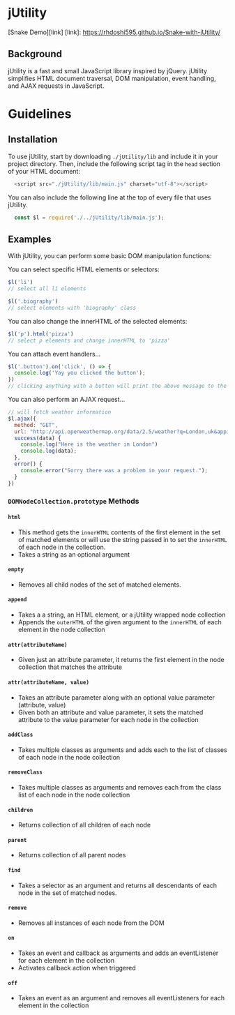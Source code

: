 # jUtility

[Snake Demo][link]
[link]: https://rhdoshi595.github.io/Snake-with-jUtility/

## Background

jUtility is a fast and small JavaScript library inspired by jQuery. jUtility simplifies HTML document traversal, DOM manipulation, event handling, and AJAX requests in JavaScript.

# Guidelines

## Installation

To use jUtility, start by downloading `./jUtility/lib` and include it in your project directory. Then, include the following script tag in the `head` section of your HTML document:

``` javascript
  <script src="./jUtility/lib/main.js" charset="utf-8"></script>
```

You can also include the following line at the top of every file that uses jUtility.

``` javascript
  const $l = require('./../jUtility/lib/main.js');
```

## Examples

With jUtility, you can perform some basic DOM manipulation functions:

You can select specific HTML elements or selectors:

``` javascript
$l('li')
// select all li elements

$l('.biography')
// select elements with 'biography' class
```

You can also change the innerHTML of the selected elements:

``` javascript
$l('p').html('pizza')
// select p elements and change innerHTML to 'pizza'
```

You can attach event handlers...

``` javascript
$l('.button').on('click', () => {
  console.log('Yay you clicked the button');
})
// clicking anything with a button will print the above message to the console.
```

You can also perform an AJAX request...

``` javascript
// will fetch weather information
$l.ajax({
  method: "GET",
  url: "http://api.openweathermap.org/data/2.5/weather?q=London,uk&appid=bcb83c4b54aee8418983c2aff3073b3b",
  success(data) {
    console.log("Here is the weather in London")
    console.log(data);
  },
  error() {
    console.error("Sorry there was a problem in your request.");
  }
})
```

### `DOMNodeCollection.prototype` Methods

#### `html`
* This method gets the `innerHTML` contents of the first element in the set of matched elements or will use the string passed in to set the `innerHTML` of each node in the collection.
* Takes a string as an optional argument

#### `empty`
* Removes all child nodes of the set of matched elements.

#### `append`
* Takes a a string, an HTML element, or a jUtility wrapped node collection
* Appends the `outerHTML` of the given argument to the `innerHTML` of each element in the node collection

#### `attr(attributeName)`
* Given just an attribute parameter, it returns the first element in the node collection that matches the attribute

#### `attr(attributeName, value)`
* Takes an attribute parameter along with an optional value parameter (attribute, value)
* Given both an attribute and value parameter, it sets the matched attribute to the value parameter for each node in the collection

#### `addClass`
* Takes multiple classes as arguments and adds each to the list of classes of each node in the node collection

#### `removeClass`
* Takes multiple classes as arguments and removes each from the class list of each node in the node collection

#### `children`
* Returns collection of all children of each node

#### `parent`
* Returns collection of all parent nodes

#### `find`
* Takes a selector as an argument and returns all descendants of each node in the set of matched nodes.

#### `remove`
* Removes all instances of each node from the DOM

#### `on`
* Takes an event and callback as arguments and adds an eventListener for each element in the collection
* Activates callback action when triggered  

#### `off`
* Takes an event as an argument and removes all eventListeners for each element in the collection
